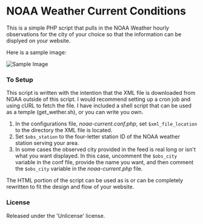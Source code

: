 # NOAA Weather Current Conditions

This is a simple PHP script that pulls in the NOAA Weather hourly observations
for the city of your choice so that the information can be displyed on your website.

Here is a sample image:

![Sample Image](image_URL)

### To Setup

This script is written with the intention that the XML file is downloaded from NOAA outside
of this script. I would recommend setting up a cron job and using cURL to fetch the file.
I have included a shell script that can be used as a temple (get_wether.sh), or you can write you own.

1. In the configurations file, *noaa-current.conf.php*, set `$xml_file_location` to the directory
the XML file is located.
2. Set `$obs_station` to the four-letter station ID of the NOAA weather
station serving your area.
3. In some cases the observed city provided in the feed is real long or isn't what you want
displayed. In this case, uncomment the `$obs_city` variable in the conf file, provide the name you want,
and then comment the `$obs_city` variable in the *noaa-current.php* file.

The HTML portion of the script can be used as is or can be completely rewritten to fit the design and flow of your website.

### License

Released under the 'Unlicense' license.